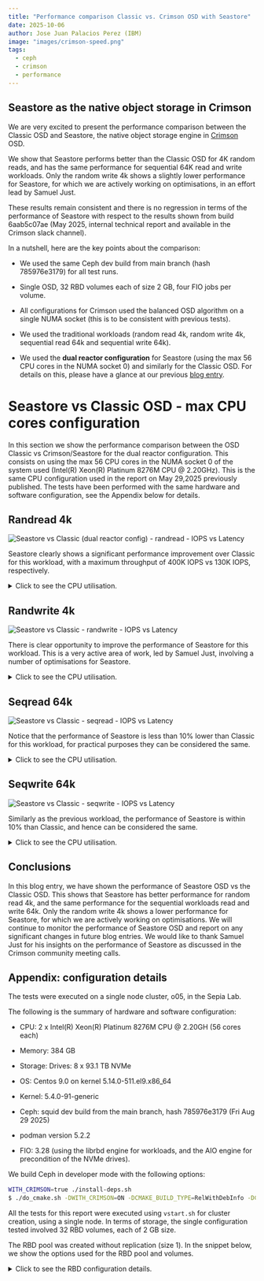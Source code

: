 ```yaml
---
title: "Performance comparison Classic vs. Crimson OSD with Seastore"
date: 2025-10-06
author: Jose Juan Palacios Perez (IBM)
image: "images/crimson-speed.png"
tags:
  - ceph
  - crimson
  - performance
---
```


## Seastore as the native object storage in Crimson

We are very excited to present the performance comparison between the Classic
OSD and Seastore, the native object storage engine in
[Crimson](https://ceph.io/en/news/crimson/) OSD.

We show that Seastore performs better than the Classic OSD for 4K random reads, and has the same performance for sequential 64K read and write workloads.
Only the random write 4k shows a slightly lower performance for Seastore, for
which we are actively working on optimisations, in an effort lead by Samuel Just.

These results remain consistent and there is no regression in terms of the
performance of Seastore with respect to the results shown from build 6aab5c07ae (May
2025, internal technical report and available in the Crimson slack channel).

In a nutshell, here are the key points about the comparison:

  - We used the same Ceph dev build from main branch (hash 785976e3179)
    for all test runs.

  - Single OSD, 32 RBD volumes each of size 2 GB, four FIO jobs per
    volume.

  - All configurations for Crimson used the balanced OSD algorithm on a
    single NUMA socket (this is to be consistent with previous tests).

  - We used the traditional workloads (random read 4k, random write 4k,
    sequential read 64k and sequential write 64k).

  - We used the **dual reactor configuration** for Seastore (using the
    max 56 CPU cores in the NUMA socket 0) and similarly for the Classic
    OSD. For details on this, please have a glance at our previous 
   [blog entry](https://ceph.io/en/news/blog/2025/crimson-balance-cpu-part1/).

# Seastore vs Classic OSD - max CPU cores configuration 

In this section we show the performance comparison between the OSD
Classic vs Crimson/Seastore for the dual reactor configuration. This
consists on using the max 56 CPU cores in the NUMA socket 0 of the
system used (Intel(R) Xeon(R) Platinum 8276M CPU @ 2.20GHz). This is the
same CPU configuration used in the report on May 29,2025 previously
published. The tests have been performed with the same hardware and
software configuration, see the Appendix below for details.

## Randread 4k

![Seastore vs Classic (dual reactor config) - randread - IOPS vs
Latency](images/seastore_vs_classic_rc_randread_iops_vs_lat.png)

Seastore clearly shows a significant performance improvement over Classic for
this workload, with a maximum throughput of  400K IOPS vs 130K IOPS,
respectively.

<details>
<summary>Click to see the CPU utilisation.</summary>

| _Classic_ | _Seastore_ |
|:---------:|:---------:|
|![classic_randread_osd_cpu](images/OSD_classic_1osd_32fio_rc_1procs_randread_top_cpu.png)|![seastore_randread_osd_cpu](images/OSD_sea_1osd_56reactor_32fio_bal_osd_rc_1procs_randread_top_cpu.png)|

 - Note: we do not show the memory utilisation in the charts since its mostly remains
    constant, and does not add much to the analysis.

    In the following tables we show the detailed measurements for each
    workload. All the column names in lower case are provided from the
    benchmark FIO, whereas the only two columns in Uppercase were measured
    using `top` command, namely the OSD CPU and OSD memory utilisation.

### Classic OSD  - rand4read k - detailed stats

| iodepth| iops| total\_ios| clat\_ms| clat\_stdev| usr\_cpu| sys\_cpu| OSD\_cpu| OSD\_mem |
| ---| ---| ---| ---| ---| ---| ---| ---| ---|
 | 1  | 108365.87  | 32509868.00  | 0.29  | 0.11  | 1.41  | 1.26  | 353.20  | 53.66  |
 | 2  | 124779.61  | 37434134.00  | 0.51  | 0.31  | 1.55  | 1.40  | 426.76  | 66.35  |
 | 4  | 130072.33  | 39022090.00  | 0.98  | 0.86  | 1.59  | 1.44  | 440.62  | 66.60  |
 | 8  | 130657.61  | 39197807.00  | 1.96  | 2.59  | 1.56  | 1.43  | 442.40  | 66.60  |
 | 16  | 131217.62  | 39366729.00  | 3.90  | 8.30  | 1.40  | 1.36  | 437.58  | 66.60  |
 | 24  | 132017.46  | 39607879.00  | 5.81  | 18.94  | 1.30  | 1.30  | 429.83  | 66.60  |
 | 32  | 131567.99  | 39477765.00  | 6.81  | 27.08  | 1.37  | 1.42  | 418.12  | 66.60  |
 | 40  | 134032.49  | 40220335.00  | 6.22  | 26.81  | 1.78  | 1.87  | 416.35  | 66.60  |
 | 52  | 135246.36  | 40576206.00  | 5.34  | 24.46  | 2.57  | 2.71  | 414.86  | 66.60  |
 | 64  | 136637.79  | 40993659.00  | 4.85  | 23.90  | 3.32  | 3.44  | 408.23  | 66.60  |


### Seastore OSD - randread 4k - detailed stats

| iodepth| iops| total\_ios| clat\_ms| clat\_stdev| usr\_cpu| sys\_cpu| OSD\_cpu| OSD\_mem |
| ---| ---| ---| ---| ---| ---| ---| ---| ---|
 | 1  | 126108.05  | 37832541.00  | 0.25  | 0.07  | 1.75  | 1.62  | 4259.31  | 3479.04  |
 | 2  | 186270.38  | 55881299.00  | 0.34  | 0.13  | 2.50  | 2.34  | 4792.02  | 3628.80  |
 | 4  | 272327.60  | 81698825.00  | 0.47  | 0.20  | 3.56  | 3.18  | 5148.66  | 3628.80  |
 | 8  | 313378.57  | 94014512.00  | 0.81  | 0.47  | 3.56  | 2.97  | 5258.81  | 3628.80  |
 | 16  | 396901.06  | 119071509.00  | 1.29  | 0.89  | 4.36  | 3.18  | 5365.52  | 3628.80  |
 | 24  | 362284.30  | 108688913.00  | 2.12  | 4.81  | 3.67  | 2.75  | 5362.52  | 3639.44  | 
 | 32  | 387618.69  | 116296461.00  | 2.64  | 14.40  | 4.36  | 3.23  | 5368.53  | 3645.60  | 
 | 40  | 346395.63  | 103929773.00  | 3.69  | 18.48  | 3.65  | 2.73  | 5354.85  | 3645.60  | 
 | 52  | 371220.47  | 111386558.00  | 4.48  | 33.79  | 4.24  | 3.11  | 5349.68  | 3645.60  | 
 | 64  | 328832.78  | 98673511.00  | 6.23  | 50.75  | 3.51  | 2.69  | 5328.60  | 3645.60  | 

</details>

## Randwrite 4k

![Seastore vs Classic - randwrite - IOPS vs
Latency](images/seastore_vs_classic_rc_randwrite_iops_vs_lat.png)

There is clear opportunity to improve the performance of Seastore for this
workload. This is a very active area of work, led by Samuel Just, involving a number
of optimisations for Seastore. 

<details>
<summary>Click to see the CPU utilisation.</summary>

| _Classic_ | _Seastore_ |
|:---------:|:---------:|
|![classic_randwrite_osd_cpu](images/OSD_classic_1osd_32fio_rc_1procs_randwrite_top_cpu.png)|![seastore_randwrite_osd_cpu](images/OSD_sea_1osd_56reactor_32fio_bal_osd_rc_1procs_randwrite_top_cpu.png)|


### Classic OSD  - randwrite 4k - detailed stats

| iodepth| iops| total\_ios| clat\_ms| clat\_stdev| usr\_cpu| sys\_cpu| OSD\_cpu| OSD\_mem|
| ---| ---| ---| ---| ---| ---| ---| ---| ---| 
 | 1  | 65903.70  | 19771176.00  | 0.48  | 1.00  | 1.36  | 1.01  | 781.41  | 75.73  | 
 | 2  | 86286.07  | 25885995.00  | 0.73  | 0.52  | 2.03  | 1.50  | 993.70  | 57.47  |
 | 4  | 96025.22  | 28807854.00  | 1.33  | 0.70  | 2.51  | 1.91  | 1094.53  | 74.25  |
 | 8  | 103263.42  | 30979542.00  | 2.47  | 1.03  | 3.34  | 2.57  | 1158.53  | 76.47  |
 | 16  | 103583.23  | 31075901.00  | 4.94  | 5.42  | 2.23  | 1.30  | 1158.31  | 76.22  | 
 | 24  | 103991.81  | 31199311.00  | 7.38  | 10.90  | 1.99  | 1.09  | 1143.36  | 75.73  |
 | 32  | 104675.98  | 31405724.00  | 9.78  | 17.08  | 1.86  | 0.98  | 1145.61  | 75.73  |
 | 40  | 104459.77  | 31342317.00  | 12.25  | 23.81  | 1.81  | 0.89  | 1144.96  | 76.47  |
 | 52  | 104192.40  | 31264494.00  | 15.97  | 34.90  | 1.72  | 0.82  | 1142.14  | 75.97  | 
 | 64  | 104833.30  | 31463618.00  | 19.53  | 47.70  | 1.64  | 0.79  | 1137.10  | 76.22  |

<!-- ~/Work/cephdev/redcarp/reports/2025/build_785976e3179_sea_vs_classic/data/cmp_sea_vs_classic_1osd_recreate_rc/sea_1osd_56reactor_32fio_bal_osd_rc_1procs_randwrite.md -->

### Seastore OSD - randwrite 4k - detailed stats

| iodepth| iops| total\_ios| clat\_ms| clat\_stdev| usr\_cpu| sys\_cpu| OSD\_cpu| OSD\_mem| 
| ---| ---| ---| ---| ---| ---| ---| ---| ---| 
 | 1  | 31367.49  | 9410655.00  | 1.01  | 2.37  | 0.62  | 0.49  | 3648.14  | 3941.28  | 
 | 2  | 42493.17  | 12748376.00  | 1.50  | 3.97  | 0.75  | 0.59  | 4160.04  | 5390.00  |
 | 4  | 58204.73  | 17461826.00  | 2.19  | 3.76  | 0.95  | 0.73  | 4680.48  | 6027.28  |
 | 8  | 65861.89  | 19759489.00  | 3.88  | 5.34  | 1.06  | 0.79  | 4748.00  | 6194.16  |
 | 16  | 69801.80  | 20942843.00  | 7.33  | 29.56  | 1.11  | 0.81  | 4928.67  | 6199.20  | 
 | 24  | 68240.35  | 20477292.00  | 11.25  | 46.16  | 1.11  | 0.79  | 4815.88  | 6199.20  |
 | 32  | 71570.20  | 21477716.00  | 14.31  | 60.14  | 1.16  | 0.82  | 390.35  | 6199.20  | 
 | 40  | 10710.19  | 3363.00  | 354.63  | 691.85  | 0.08  | 0.07  | 4281.69  | 6199.20  | 
 | 52  | 16412.43  | 5810.00  | 160.41  | 334.38  | 0.25  | 0.17  | 4969.02  | 6199.20  |
 | 64  | 7648.09  | 2608.00  | 394.05  | 527.43  | 0.08  | 0.16  | 4545.87  | 6199.20  |

</details>

## Seqread 64k

![Seastore vs Classic - seqread - IOPS vs
Latency](images/seastore_vs_classic_rc_seqread_iops_vs_lat.png)

Notice that the performance of Seastore is less than 10% lower than Classic for
this workload, for practical purposes they can be considered the same.

<details>
<summary>Click to see the CPU utilisation.</summary>

| _Classic_ | _Seastore_ |
|:---------:|:---------:|
|![classic_seqread_osd_cpu](images/OSD_classic_1osd_32fio_rc_1procs_seqread_top_cpu.png)|![seastore_seqread_osd_cpu](images/OSD_sea_1osd_56reactor_32fio_bal_osd_rc_1procs_seqread_top_cpu.png)|

### Classic OSD  - seqread 64k - detailed stats

| iodepth| bw| total\_ios| clat\_ms| clat\_stdev| usr\_cpu| sys\_cpu| OSD\_cpu| OSD\_mem| 
| ---| ---| ---| ---| ---| ---| ---| ---| ---| 
 | 1  | 2259.54  | 10591650.00  | 0.90  | 0.45  | 0.49  | 0.44  | 244.69  | 78.03  | 
 | 2  | 2252.25  | 10557518.00  | 1.82  | 1.16  | 0.47  | 0.43  | 264.26  | 80.91  |
 | 4  | 2226.41  | 10436444.00  | 3.68  | 2.35  | 0.46  | 0.43  | 260.60  | 79.92  |
 | 8  | 2229.90  | 10453186.00  | 7.34  | 4.71  | 0.45  | 0.43  | 258.87  | 79.67  |
 | 16  | 1867.48  | 8754162.00  | 16.28  | 26.08  | 0.40  | 0.40  | 226.63  | 78.19  | 
 | 24  | 1771.64  | 8304783.00  | 16.63  | 30.38  | 0.53  | 0.59  | 224.78  | 78.19  | 
 | 32  | 1686.78  | 7906337.00  | 15.32  | 24.54  | 0.72  | 0.84  | 226.87  | 78.44  |
 | 40  | 1620.78  | 7597046.00  | 15.36  | 30.58  | 0.84  | 1.03  | 215.50  | 79.18  |
 | 52  | 1537.75  | 7207264.00  | 15.81  | 40.05  | 0.96  | 1.27  | 213.59  | 79.18  |
 | 64  | 1457.19  | 6829824.00  | 14.76  | 46.98  | 1.21  | 1.59  | 215.77  | 77.95  |

### Seastore OSD - seqread 64k - detailed stats

| iodepth| bw| total\_ios| clat\_ms| clat\_stdev| usr\_cpu| sys\_cpu| OSD\_cpu| OSD\_mem|
| ---| ---| ---| ---| ---| ---| ---| ---| ---| 
 | 1  | 1473.66  | 6907887.00  | 1.38  | 0.78  | 0.42  | 0.38  | 2849.74  | 5953.20  | 
 | 2  | 1690.21  | 7923018.00  | 2.42  | 1.61  | 0.44  | 0.41  | 2957.45  | 6199.20  | 
 | 4  | 1780.62  | 8346807.00  | 4.60  | 3.25  | 0.45  | 0.43  | 3092.81  | 6199.20  |
 | 8  | 1868.70  | 8759887.00  | 8.76  | 7.66  | 0.46  | 0.43  | 2992.76  | 6199.20  |
 | 16  | 1957.45  | 9176207.00  | 16.74  | 15.61  | 0.48  | 0.44  | 3235.70  | 6199.20  |
 | 24  | 2037.46  | 9552208.00  | 24.12  | 26.46  | 0.47  | 0.46  | 3335.78  | 6199.20  |
 | 32  | 2130.58  | 9988723.00  | 30.76  | 35.76  | 0.49  | 0.48  | 3437.99  | 6199.20  |
 | 40  | 2181.19  | 10227339.00  | 37.55  | 49.96  | 0.49  | 0.48  | 3284.56  | 6199.20  |
 | 52  | 2293.93  | 10757006.00  | 46.42  | 59.17  | 0.52  | 0.50  | 3502.08  | 6199.20  |
 | 64  | 2241.97  | 10514348.00  | 42.65  | 61.72  | 0.63  | 0.65  | 3315.77  | 6199.20  |

</details>


## Seqwrite 64k 

![Seastore vs Classic - seqwrite - IOPS vs
Latency](images/seastore_vs_classic_rc_seqwrite_iops_vs_lat.png)

Similarly as the previous workload, the performance of Seastore is within 10%
than Classic, and hence can be considered the same.

<details>
<summary>Click to see the CPU utilisation.</summary>

| _Classic_ | _Seastore_ |
|:---------:|:---------:|
|![classic_seqwrite_osd_cpu](images/OSD_classic_1osd_32fio_rc_1procs_seqwrite_top_cpu.png)|![seastore_seqwrite_osd_cpu](images/OSD_sea_1osd_56reactor_32fio_bal_osd_rc_1procs_seqwrite_top_cpu.png)|

### Classic OSD  - seqwrite 64k - detailed stats

| iodepth| bw| total\_ios| clat\_ms| clat\_stdev| usr\_cpu| sys\_cpu| OSD\_cpu| OSD\_mem|
| ---| ---| ---| ---| ---| ---| ---| ---| ---| 
 | 1  | 2413.60  | 11313833.00  | 0.83  | 0.36  | 1.90  | 0.65  | 597.74  | 40.63  | 
 | 2  | 2629.75  | 12326994.00  | 1.54  | 0.55  | 2.02  | 0.75  | 684.49  | 48.59  |
 | 4  | 2679.76  | 12561442.00  | 3.04  | 1.28  | 1.95  | 0.69  | 698.03  | 55.99  |
 | 8  | 2688.72  | 12603496.00  | 6.08  | 3.87  | 1.99  | 0.51  | 716.50  | 60.68  |
 | 16  | 2701.16  | 12661982.00  | 12.11  | 15.45  | 2.33  | 0.43  | 697.26  | 61.17  |
 | 24  | 2703.43  | 12673303.00  | 18.17  | 34.59  | 2.48  | 0.41  | 682.33  | 61.91  |
 | 32  | 2596.58  | 12173046.00  | 24.76  | 57.19  | 2.54  | 0.41  | 679.37  | 61.91  |
 | 40  | 2672.83  | 12533910.00  | 23.34  | 55.86  | 3.29  | 0.49  | 674.92  | 61.91  | 
 | 52  | 2607.49  | 12226048.00  | 20.86  | 47.36  | 4.62  | 0.69  | 650.55  | 62.16  |
 | 64  | 2655.01  | 12446451.00  | 19.10  | 42.89  | 6.06  | 0.88  | 639.84  | 61.67  |

### Seastore OSD - seqwrite 64k - detailed stats

| iodepth| bw| total\_ios| clat\_ms| clat\_stdev| usr\_cpu| sys\_cpu| OSD\_cpu| OSD\_mem| 
| ---| ---| ---| ---| ---| ---| ---| ---| ---| 
 | 1  | 1895.08  | 8883327.00  | 1.07  | 1.12  | 1.21  | 0.43  | 3177.55  | 6001.82  |
 | 2  | 2220.36  | 10408096.00  | 1.83  | 1.97  | 1.29  | 0.48  | 3184.46  | 6249.60  |
 | 4  | 2244.20  | 10519929.00  | 3.64  | 3.36  | 1.27  | 0.48  | 3345.72  | 6249.60  |
 | 8  | 2301.54  | 10788847.00  | 7.11  | 6.38  | 1.53  | 0.49  | 3213.67  | 6249.60  |
 | 16  | 2381.86  | 11165433.00  | 13.74  | 12.08  | 2.16  | 0.49  | 3493.73  | 6249.60  |
 | 24  | 2479.99  | 11627449.00  | 19.80  | 20.33  | 2.43  | 0.50  | 3431.81  | 6249.60  |
 | 32  | 1557.10  | 7299365.00  | 42.07  | 36.08  | 2.05  | 0.50  | 3732.99  | 6249.60  |
 | 40  | 1521.37  | 7131945.00  | 53.83  | 49.44  | 2.03  | 0.48  | 3723.61  | 6249.60  |
 | 52  | 1563.37  | 7328734.00  | 68.10  | 64.74  | 2.13  | 0.49  | 3810.17  | 6249.60  |
 | 64  | 1571.50  | 7367144.00  | 70.18  | 71.46  | 2.52  | 0.58  | 3860.27  | 6249.60  |

</details>

## Conclusions

In this blog entry, we have shown the performance  of Seastore OSD vs the
Classic OSD. This shows that Seastore has better performance for
random read 4k, and the same performance for the sequential workloads read and
write 64k. Only the random write 4k shows a lower performance for
Seastore, for which we are actively working on optimisations. We will continue
to monitor the performance of Seastore OSD and report on any significant
changes in future blog entries. We would like to thank Samuel Just for his
insights on the performance of Seastore as discussed in the Crimson community
meeting calls.

## Appendix: configuration details

The tests were executed on a single node cluster, o05, in the Sepia Lab.

The following is the summary of hardware and software configuration:

- CPU: 2 x Intel(R) Xeon(R) Platinum 8276M CPU @ 2.20GH (56 cores each)

- Memory: 384 GB

- Storage: Drives: 8 x 93.1 TB NVMe

- OS: Centos 9.0 on kernel 5.14.0-511.el9.x86_64

- Kernel: 5.4.0-91-generic

- Ceph: squid dev build from the main branch, hash 785976e3179 (Fri Aug
  29 2025)

- podman version 5.2.2

- FIO: 3.28 (using the librbd engine for workloads, and the AIO engine
  for precondition of the NVMe drives).

We build Ceph in developer mode with the following options:

```bash
WITH_CRIMSON=true ./install-deps.sh
$ ./do_cmake.sh -DWITH_CRIMSON=ON -DCMAKE_BUILD_TYPE=RelWithDebInfo -DCMAKE_CXX_FLAGS="-fno-omit-frame-pointer" -DWITH_TESTS=OFF && ninja -C build -j 20 -l 20 -k 20 && ninja -C build install
```

All the tests for this report were executed using `vstart.sh` for
cluster creation, using a single node. In terms of storage, the single
configuration tested involved 32 RBD volumes, each of 2 GB size.

The RBD pool was created without replication (size 1). In the snippet below, we
show the options used for the RBD pool and volumes. 

<details>
<summary>Click to see the RBD configuration details.</summary>

```bash

    if pgrep crimson; then
    	bin/ceph daemon -c /ceph/build/ceph.conf osd.0 dump_metrics > /tmp/new_cluster_dump.json
    fi

    # basic setup
    bin/ceph osd pool create rbd 128
    bin/ceph osd pool application enable rbd rbd
    bin/ceph osd pool set rbd size 1 --yes-i-really-mean-it

    [ -z "$NUM_RBD_IMAGES" ] && NUM_RBD_IMAGES=1
    [ -z "$RBD_SIZE" ] && RBD_SIZE=2GB
    for (( i=0; i<$NUM_RBD_IMAGES; i++ )); do
      bin/rbd create --size ${RBD_SIZE} rbd/fio_test_${i}
      rbd du fio_test_${i}
      echo "Prefilling rbd/fio_test_${i}"
      bin/rbd bench -p rbd --image fio_test_${i} --io-size 64K --io-threads 1\
        --io-total ${RBD_SIZE} --io-pattern seq --io-type write  && rbd du fio_test_${i}
    done

    bin/ceph status
    bin/ceph osd dump | grep 'replicated size'

    # Show pool’s utilization statistics:
    rados df
    # Turn off auto scaler for existing and new pools - stops PGs being split/merged
    bin/ceph osd pool set noautoscale
    # Turn off balancer to avoid moving PGs
    bin/ceph balancer off
    # Turn off deep scrub
    bin/ceph osd set nodeep-scrub
    # Turn off scrub
    bin/ceph osd set noscrub
    # Turn off RBD coalescing
    bin/ceph config set client rbd_io_scheduler none 
```

</details>
